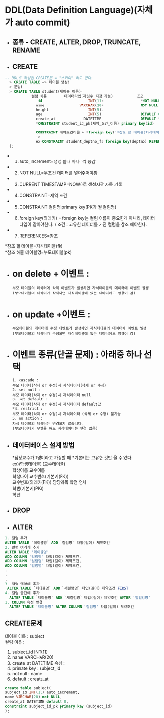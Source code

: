 # DDL(Data Definition Language)(자체가 auto commit)

- ## 종류 - CREATE, ALTER, DROP, TRUNCATE, RENAME

- ## CREATE

```sql
-- DDL로 작성된 CREATE문 = "스키마" 라고 한다.
  > CREATE TABLE => 테이블 생성!
  > 문법)
  > CREATE TABLE student(테이블 이름)(
            컬럼 이름        데이터타입(자릿수 지정 가능)           조건
               id                     INT(11)                 *NOT NULL *auto_increment,
              name                VARCHAR(20)                 NOT NULL,
              height                  INT(5),
              age                     INT(5)                  DEFAULT 0,
              create_at             DATETIME                  DEFAULT *CURRENT_TIMESTAMP,
              *CONSTRAINT student_id_pk(제약_조건_이름) primary key(id)

              CONSTRAINT 제약조건이름 + *foreign key('*참조 할 테이블(자식테이블)에서 관계를 맺을 컬럼명') *REFERENCES '*참조 해줄 테이블(부모테이블)명'('참조 해줄 테이블에서 관계를 맺을 컬럼명') + on delete || on update + 이벤트 종류
              ->
              ex)CONSTRAINT student_deptno_fk foreign key(deptno) REFERENCES dept(deptno) on delete cascade;
  );
```

- 1. auto_increment=생성 될때 마다 1씩 증감
- 2. NOT NULL=무조건 데이터를 넣어주어야함
- 3. CURRENT_TIMESTAMP=NOW()로 생성시간 자동 기록
- 4. CONSTRAINT=제약 조건
- 5. CONSTRAINT 컬럼명 primary key(PK가 될 컬럼명)
- 6. foreign key(외래키) = foreign key는 컬럼 이름이 중요한게 아니라, 데이터 타입이 같아야한다. / 조건 : 고유한 데이터를 가진 컬럼을 참조 해야한다.
- 7. REFERENCES=참조

*참조 할 테이블=자식테이블(fk)  
*참조 해줄 테이블명=부모테이블(pk)

- # on delete + 이벤트 :

      부모 테이블의 데이터에 삭제 이벤트가 발생하면 자식테이블의 데이터에 이벤트 발생
      (부모테이블의 데이터가 삭제되면 자식테이블에 있는 데이터에도 영향이 감)

- # on update +이벤트 :

      부모테이블의 데이터에 수정 이벤트가 발생하면 자식테이블의 데이터에 이벤트 발생
      (부모테이블의 데이터가 수정되면 자식테이블에 있는 데이터에도 영향이 감)

- # 이벤트 종류(단골 문제) : 아래중 하나 선택

      1. cascade :
      부모 데이터(삭제 or 수정)시 자식데이터(삭제 or 수정)
      2. set null :
      부모 데이터(삭제 or 수정)시 자식데이터 null
      3. set default :
      부모 데이터(삭제 or 수정)시 자식데이터 default값
      *4. restrict :
      부모 데이터(삭제 or 수정)시 자식데이터 (삭제 or 수정) 불가능
      5. no action :
      자식 테이블의 데이터는 변경되지 않습니다.
      (부모데이터가 무엇을 해도 자식데이터는 변경 없음)

- ## 데이터베이스 설계 방법

  *담당교수가 1명이라고 가정할 때
  *기본키는 고유한 것만 올 수 있다.  
  ex)(학생테이블) (교수테이블)  
   학생이름 교수이름  
   학생나이 교수번호(기본키(PK))  
   교수번호(외래키(FK)) 담당과목
  학점 연차  
   학번(기본키(PK))  
   학년

- ## DROP

- ## ALTER

```sql
1. 컬럼 추가
ALTER TABLE `테이블명` ADD `컬럼명` 타입(길이) 제약조건
2. 컬럼 여러개 추가
ALTER TABLE '테이블명'
ADD COLUMN '컬럼명' 타입(길이) 제약조건,
ADD COLUMN '컬럼명' 타입(길이) 제약조건,
ADD COLUMN '컬럼명' 타입(길이) 제약조건,
.
.
.
3. 컬럼 맨앞에 추가
 ALTER TABLE `테이블명` ADD `새컬럼명` 타입(길이) 제약조건 FIRST
4. 컬럼 중간에 추가
  ALTER TABLE `테이블명` ADD `새컬럼명` 타입(길이) 제약조건 AFTER '앞컬럼명'
1. COLUMN 속성 변경
  ALTER TABLE '테이블명' ALTER COLUMN '컬럼명' 타입(길이) 제약조건
```

## CREATE문제

테이블 이름 : subject  
컬럼 이름 :

1. subject_id INT(11)
2. name VARCHAR(20)
3. create_at DATETIME
   속성 :
4. primate key : subject_id
5. not null : name
6. default : create_at

```sql
create table subject(
subject_id INT(11) auto_increment,
name VARCHAR(20) not NULL,
create_at DATETIME default 0,
constraint subject_id_pk primary key (subject_id)
);
```
